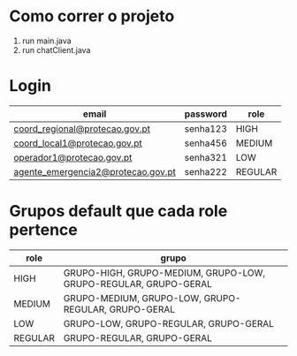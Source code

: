 # Como correr o projeto
1. run main.java
2. run chatClient.java
   
# Login

| email                              | password | role    |
|------------------------------------|----------|---------|
| coord_regional@protecao.gov.pt     | senha123 | HIGH    |
| coord_local1@protecao.gov.pt       | senha456 | MEDIUM  |
| operador1@protecao.gov.pt          | senha321 | LOW     |
| agente_emergencia2@protecao.gov.pt | senha222 | REGULAR |


# Grupos default que cada role pertence
| role    | grupo        |
|---------|--------------|
| HIGH    | GRUPO-HIGH, GRUPO-MEDIUM, GRUPO-LOW, GRUPO-REGULAR, GRUPO-GERAL |
| MEDIUM  | GRUPO-MEDIUM, GRUPO-LOW, GRUPO-REGULAR, GRUPO-GERAL |
| LOW     | GRUPO-LOW, GRUPO-REGULAR, GRUPO-GERAL |
| REGULAR | GRUPO-REGULAR, GRUPO-GERAL |
